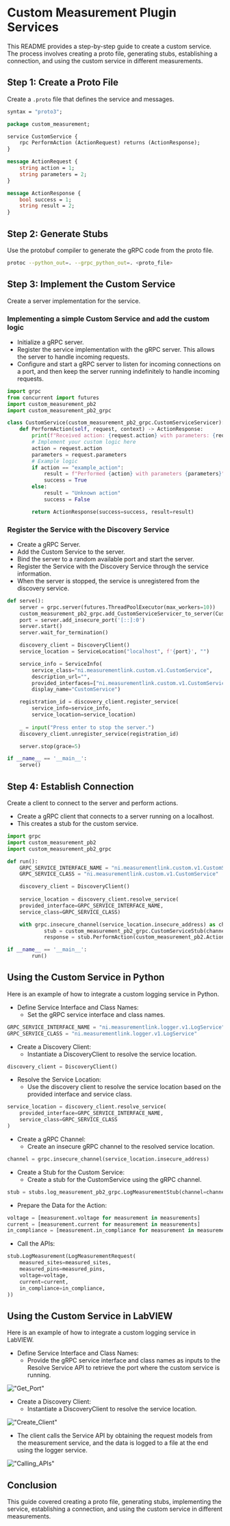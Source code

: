 # Custom Measurement Plugin Services

This README provides a step-by-step guide to create a custom service. The process involves creating
a proto file, generating stubs, establishing a connection, and using the custom service in
different measurements.

## Step 1: Create a Proto File

Create a `.proto` file that defines the service and messages.

```proto
syntax = "proto3";

package custom_measurement;

service CustomService {
    rpc PerformAction (ActionRequest) returns (ActionResponse);
}

message ActionRequest {
    string action = 1;
    string parameters = 2;
}

message ActionResponse {
    bool success = 1;
    string result = 2;
}
```

## Step 2: Generate Stubs

Use the protobuf compiler to generate the gRPC code from the proto file.

```sh
protoc --python_out=. --grpc_python_out=. <proto_file>
```

## Step 3: Implement the Custom Service

Create a server implementation for the service.

### Implementing a simple Custom Service and add the custom logic

- Initialize a gRPC server.
- Register the service implementation with the gRPC server. This allows the server to
  handle incoming requests.
- Configure and start a gRPC server to listen for incoming connections on a port, and then keep the
  server running indefinitely to handle incoming requests.

```python
import grpc
from concurrent import futures
import custom_measurement_pb2
import custom_measurement_pb2_grpc

class CustomService(custom_measurement_pb2_grpc.CustomServiceServicer):
    def PerformAction(self, request, context) -> ActionResponse:
        print(f"Received action: {request.action} with parameters: {request.parameters}")
        # Implement your custom logic here
        action = request.action
        parameters = request.parameters
        # Example logic
        if action == "example_action":
            result = f"Performed {action} with parameters {parameters}"
            success = True
        else:
            result = "Unknown action"
            success = False

        return ActionResponse(success=success, result=result)
```

### Register the Service with the Discovery Service

- Create a gRPC Server.
- Add the Custom Service to the server.
- Bind the server to a random available port and start the server.
- Register the Service with the Discovery Service through the service information.
- When the server is stopped, the service is unregistered from the discovery service.

```python
def serve():
    server = grpc.server(futures.ThreadPoolExecutor(max_workers=10))
    custom_measurement_pb2_grpc.add_CustomServiceServicer_to_server(CustomService(), server)
    port = server.add_insecure_port('[::]:0')
    server.start()
    server.wait_for_termination()

    discovery_client = DiscoveryClient()
    service_location = ServiceLocation("localhost", f'{port}', "")

    service_info = ServiceInfo(
        service_class="ni.measurementlink.custom.v1.CustomService",
        description_url="",
        provided_interfaces=["ni.measurementlink.custom.v1.CustomService"],
        display_name="CustomService")

    registration_id = discovery_client.register_service(
        service_info=service_info,
        service_location=service_location)
    
    _ = input("Press enter to stop the server.")
    discovery_client.unregister_service(registration_id)

    server.stop(grace=5)

if __name__ == '__main__':
    serve()
```

## Step 4: Establish Connection

Create a client to connect to the server and perform actions.

- Create a gRPC client that connects to a server running on a localhost.
- This creates a stub for the custom service.

```python
import grpc
import custom_measurement_pb2
import custom_measurement_pb2_grpc

def run():
    GRPC_SERVICE_INTERFACE_NAME = "ni.measurementlink.custom.v1.CustomService"
    GRPC_SERVICE_CLASS = "ni.measurementlink.custom.v1.CustomService"

    discovery_client = DiscoveryClient()
    
    service_location = discovery_client.resolve_service(
    provided_interface=GRPC_SERVICE_INTERFACE_NAME,
    service_class=GRPC_SERVICE_CLASS)

    with grpc.insecure_channel(service_location.insecure_address) as channel:
            stub = custom_measurement_pb2_grpc.CustomServiceStub(channel)
            response = stub.PerformAction(custom_measurement_pb2.ActionRequest(action='example_action'))

if __name__ == '__main__':
        run()
```

## Using the Custom Service in Python

Here is an example of how to integrate a custom logging service in Python.

- Define Service Interface and Class Names:
  - Set the gRPC service interface and class names.

```python
GRPC_SERVICE_INTERFACE_NAME = "ni.measurementlink.logger.v1.LogService"
GRPC_SERVICE_CLASS = "ni.measurementlink.logger.v1.LogService"
```

- Create a Discovery Client:
  - Instantiate a DiscoveryClient to resolve the service location.

```python
discovery_client = DiscoveryClient()
```

- Resolve the Service Location:
  - Use the discovery client to resolve the service location based on the provided interface and
    service class.

```python
service_location = discovery_client.resolve_service(
    provided_interface=GRPC_SERVICE_INTERFACE_NAME,
    service_class=GRPC_SERVICE_CLASS
)
```

- Create a gRPC Channel:
  - Create an insecure gRPC channel to the resolved service location.

```python
channel = grpc.insecure_channel(service_location.insecure_address)
```

- Create a Stub for the Custom Service:
  - Create a stub for the CustomService using the gRPC channel.

```python
stub = stubs.log_measurement_pb2_grpc.LogMeasurementStub(channel=channel)
```

- Prepare the Data for the Action:

```python
voltage = [measurement.voltage for measurement in measurements]
current = [measurement.current for measurement in measurements]
in_compliance = [measurement.in_compliance for measurement in measurements]
```

- Call the APIs:

```python
stub.LogMeasurement(LogMeasurementRequest(
    measured_sites=measured_sites,
    measured_pins=measured_pins,
    voltage=voltage,
    current=current,
    in_compliance=in_compliance,
))
```

## Using the Custom Service in LabVIEW

Here is an example of how to integrate a custom logging service in LabVIEW.

- Define Service Interface and Class Names:
  - Provide the gRPC service interface and class names as inputs to the Resolve Service API to
    retrieve the port where the custom service is running.

!["Get_Port"](define_service.png)

- Create a Discovery Client:
  - Instantiate a DiscoveryClient to resolve the service location.

!["Create_Client"](create_client.png)

- The client calls the Service API by obtaining the request models from the measurement service, and
  the data is logged to a file at the end using the logger service.

!["Calling_APIs"](call_apis.png)

## Conclusion

This guide covered creating a proto file, generating stubs, implementing the service, establishing a
connection, and using the custom service in different measurements.
